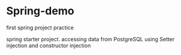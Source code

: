 # Spring-demo
first spring project practice

spring starter project.
accessing data from PostgreSQL using Setter injection and constructor injection
